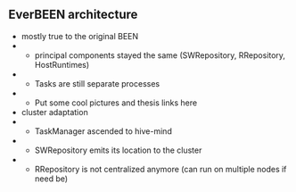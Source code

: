 ## EverBEEN architecture
* mostly true to the original BEEN
* * principal components stayed the same (SWRepository, RRepository, HostRuntimes)
* * Tasks are still separate processes
* * Put some cool pictures and thesis links here
* cluster adaptation
* * TaskManager ascended to hive-mind
* * SWRepository emits its location to the cluster
* * RRepository is not centralized anymore (can run on multiple nodes if need be)
